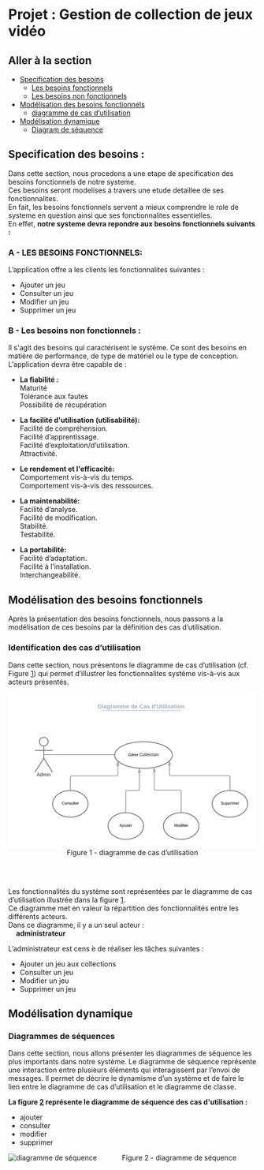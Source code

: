 # Projet : Gestion de collection de jeux vidéo
## Aller à la section
* [Specification des besoins](#Specification-des-besoins)  
  * [Les besoins fonctionnels](#A---Les-besoins-fonctionnels)
  * [Les besoins non fonctionnels](#B---Les-besoins-non-fonctionnels)
* [Modélisation des besoins fonctionnels](#Modélisation-des-besoins-fonctionnels)
  * [diagramme de cas d’utilisation](#fig1)
* [Modélisation dynamique](#Modélisation-dynamique)
  * [Diagram de séquence ](#fig2)

## Specification des besoins :

Dans cette section, nous procedons a une etape de specification des besoins fonctionnels de notre systeme.  
Ces besoins seront modelises a travers une etude detaillee de ses fonctionnalites.   
En fait, les besoins fonctionnels servent a mieux comprendre le role de systeme en question ainsi que ses fonctionnalites essentielles.   
En effet, **notre systeme devra repondre aux besoins fonctionnels suivants :**

### A - LES BESOINS FONCTIONNELS:
L’application offre a les clients les fonctionnalites suivantes :<br> 
* Ajouter un jeu<br>
* Consulter un jeu<br>
* Modifier un jeu<br>
* Supprimer un jeu<br>

### B - Les besoins non fonctionnels :
Il s'agit des besoins qui caractérisent le système. Ce sont des besoins en matière de performance, de type de matériel ou le type de conception. 
L'application devra être capable de :

- **La fiabilité :**  
 Maturité  
 Tolérance aux fautes  
 Possibilité de récupération  
 
- **La facilité d'utilisation (utilisabilité):**  
 Facilité de compréhension.  
 Facilité d’apprentissage.  
 Facilité d’exploitation/d’utilisation.  
 Attractivité.  
 
- **Le rendement et l'efficacité:**  
 Comportement vis-à-vis du temps.  
 Comportement vis-à-vis des ressources.  
- **La maintenabilité:**  
 Facilité d’analyse.  
Facilité de modification.  
Stabilité.  
Testabilité.  

- **La portabilité:**  
Facilité d’adaptation.  
Facilité à l’installation.  
Interchangeabilité.  

## Modélisation des besoins fonctionnels
Après la présentation des besoins fonctionnels, nous passons a la modélisation de ces
besoins par la définition des cas d’utilisation.
### Identification des cas d’utilisation
Dans cette section, nous présentons le diagramme de cas d’utilisation  (cf. Figure [1](#fig1))
qui permet d’illustrer les fonctionnalites système  vis-à-vis aux acteurs présentés.


<img id="fig1" src="https://github.com/Rzgi/GameHub/blob/main/Diagramme%20de%20Cas%20d'Utilisation.png"
     alt="diagramme de cas d’utilisation"
     style="float: left; margin-right: 10px;" />
     
<p align="center">
Figure 1 - diagramme de cas d’utilisation 
</p>
<br></br>

Les fonctionnalités du système sont représentées par le diagramme de cas d’utilisation illustrée dans la figure [1](#fig1).  
Ce diagramme met en valeur la répartition des fonctionnalités entre les différents acteurs.  
Dans ce diagramme, il y a un seul acteur :  
&nbsp;&nbsp;&nbsp;&nbsp;**administrateur**



L’administrateur est cens ́e de réaliser les tâches suivantes :

* Ajouter un jeu aux collections<br>
* Consulter un jeu<br>
* Modifier un jeu<br>
* Supprimer un jeu<br>  


## Modélisation dynamique
### Diagrammes de séquences
Dans cette section, nous allons présenter les diagrammes de séquence les plus importants dans notre système. Le diagramme de séquence représente une interaction entre
plusieurs éléments qui interagissent par l’envoi de messages. Il permet de décrire le dynamisme d’un système et de faire le lien entre le diagramme de cas d’utilisation et le diagramme de classe.

**La figure [2](#fig2) représente le diagramme de séquence des cas d'utilisation :**  
* ajouter
* consulter
* modifier
* supprimer


 
 <img id="fig2" src="https://github.com/Rzgi/GameHub/blob/main/Diagram%20de%20s%C3%A9quence%20.png"
     alt="diagramme de séquence"
     style="float: left; margin-right: 10px;" />
     
<p align="center" >
Figure 2 - diagramme de séquence
</p>
<br></br>

